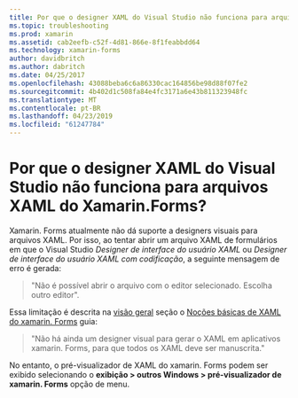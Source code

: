 ```yaml
---
title: Por que o designer XAML do Visual Studio não funciona para arquivos XAML do Xamarin.Forms?
ms.topic: troubleshooting
ms.prod: xamarin
ms.assetid: cab2eefb-c52f-4d81-866e-8f1feabbdd64
ms.technology: xamarin-forms
author: davidbritch
ms.author: dabritch
ms.date: 04/25/2017
ms.openlocfilehash: 43088beba6c6a86330cac164856be98d88f07fe2
ms.sourcegitcommit: 4b402d1c508fa84e4fc3171a6e43b811323948fc
ms.translationtype: MT
ms.contentlocale: pt-BR
ms.lasthandoff: 04/23/2019
ms.locfileid: "61247784"
---
```

# <a name="why-doesnt-the-visual-studio-xaml-designer-work-for-xamarinforms-xaml-files"></a>Por que o designer XAML do Visual Studio não funciona para arquivos XAML do Xamarin.Forms?

Xamarin. Forms atualmente não dá suporte a designers visuais para arquivos XAML. Por isso, ao tentar abrir um arquivo XAML de formulários em que o Visual Studio *Designer de interface do usuário XAML* ou *Designer de interface do usuário XAML com codificação*, a seguinte mensagem de erro é gerada:

> "Não é possível abrir o arquivo com o editor selecionado. Escolha outro editor".

Essa limitação é descrita na [visão geral](~/xamarin-forms/xaml/xaml-basics/index.md#Overview) seção o [Noções básicas de XAML do xamarin. Forms](~/xamarin-forms/xaml/xaml-basics/index.md) guia:

> "Não há ainda um designer visual para gerar o XAML em aplicativos xamarin. Forms, para que todos os XAML deve ser manuscrita."

No entanto, o pré-visualizador de XAML do xamarin. Forms podem ser exibido selecionando o **exibição > outros Windows > pré-visualizador de xamarin. Forms** opção de menu.
